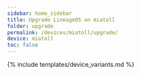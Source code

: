 ```yaml
---
sidebar: home_sidebar
title: Upgrade LineageOS on miatoll
folder: upgrade
permalink: /devices/miatoll/upgrade/
device: miatoll
toc: false
---
```

{% include templates/device_variants.md %}
